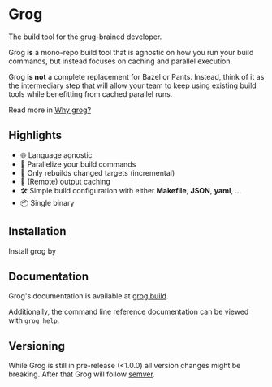 # Grog

The build tool for the grug-brained developer.

Grog **is** a mono-repo build tool that is agnostic on how you run your build commands, but instead focuses on caching and parallel execution.

Grog **is not** a complete replacement for Bazel or Pants. Instead, think of it as the intermediary step that will allow your team to keep using existing build tools while benefitting from cached parallel runs.

Read more in [Why grog?](https://grog.build/why-grog/)

## Highlights

- 🌐 Language agnostic
- 🚀 Parallelize your build commands
- 🔄 Only rebuilds changed targets (incremental)
- 💾 (Remote) output caching
- 🛠️ Simple build configuration with either **Makefile**, **JSON**, **yaml**, ...
- 📦 Single binary

## Installation

Install grog by

## Documentation

Grog's documentation is available at [grog.build](https://grog.build).

Additionally, the command line reference documentation can be viewed with `grog help`.

## Versioning

While Grog is still in pre-release (<1.0.0) all version changes might be breaking.
After that Grog will follow [semver](https://semver.org/).

